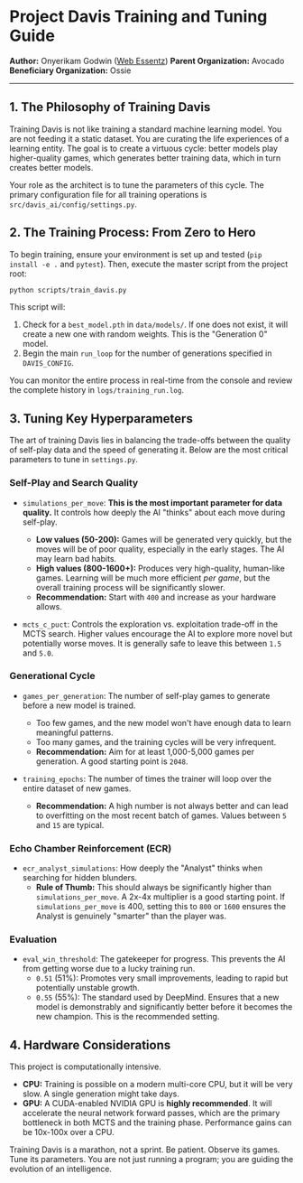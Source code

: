 # Project Davis Training and Tuning Guide

**Author:** Onyerikam Godwin ([Web Essentz](https://github.com/WebEssentz))
**Parent Organization:** Avocado
**Beneficiary Organization:** Ossie

---

## 1. The Philosophy of Training Davis

Training Davis is not like training a standard machine learning model. You are not feeding it a static dataset. You are curating the life experiences of a learning entity. The goal is to create a virtuous cycle: better models play higher-quality games, which generates better training data, which in turn creates better models.

Your role as the architect is to tune the parameters of this cycle. The primary configuration file for all training operations is `src/davis_ai/config/settings.py`.

## 2. The Training Process: From Zero to Hero

To begin training, ensure your environment is set up and tested (`pip install -e .` and `pytest`). Then, execute the master script from the project root:

```bash
python scripts/train_davis.py
```

This script will:
1.  Check for a `best_model.pth` in `data/models/`. If one does not exist, it will create a new one with random weights. This is the "Generation 0" model.
2.  Begin the main `run_loop` for the number of generations specified in `DAVIS_CONFIG`.

You can monitor the entire process in real-time from the console and review the complete history in `logs/training_run.log`.

## 3. Tuning Key Hyperparameters

The art of training Davis lies in balancing the trade-offs between the quality of self-play data and the speed of generating it. Below are the most critical parameters to tune in `settings.py`.

### Self-Play and Search Quality

*   `simulations_per_move`: **This is the most important parameter for data quality.** It controls how deeply the AI "thinks" about each move during self-play.
    *   **Low values (50-200):** Games will be generated very quickly, but the moves will be of poor quality, especially in the early stages. The AI may learn bad habits.
    *   **High values (800-1600+):** Produces very high-quality, human-like games. Learning will be much more efficient *per game*, but the overall training process will be significantly slower.
    *   **Recommendation:** Start with `400` and increase as your hardware allows.

*   `mcts_c_puct`: Controls the exploration vs. exploitation trade-off in the MCTS search. Higher values encourage the AI to explore more novel but potentially worse moves. It is generally safe to leave this between `1.5` and `5.0`.

### Generational Cycle

*   `games_per_generation`: The number of self-play games to generate before a new model is trained.
    *   Too few games, and the new model won't have enough data to learn meaningful patterns.
    *   Too many games, and the training cycles will be very infrequent.
    *   **Recommendation:** Aim for at least 1,000-5,000 games per generation. A good starting point is `2048`.

*   `training_epochs`: The number of times the trainer will loop over the entire dataset of new games.
    *   **Recommendation:** A high number is not always better and can lead to overfitting on the most recent batch of games. Values between `5` and `15` are typical.

### Echo Chamber Reinforcement (ECR)

*   `ecr_analyst_simulations`: How deeply the "Analyst" thinks when searching for hidden blunders.
    *   **Rule of Thumb:** This should always be significantly higher than `simulations_per_move`. A 2x-4x multiplier is a good starting point. If `simulations_per_move` is 400, setting this to `800` or `1600` ensures the Analyst is genuinely "smarter" than the player was.

### Evaluation

*   `eval_win_threshold`: The gatekeeper for progress. This prevents the AI from getting worse due to a lucky training run.
    *   `0.51` (51%): Promotes very small improvements, leading to rapid but potentially unstable growth.
    *   `0.55` (55%): The standard used by DeepMind. Ensures that a new model is demonstrably and significantly better before it becomes the new champion. This is the recommended setting.

## 4. Hardware Considerations

This project is computationally intensive.
*   **CPU:** Training is possible on a modern multi-core CPU, but it will be very slow. A single generation might take days.
*   **GPU:** A CUDA-enabled NVIDIA GPU is **highly recommended**. It will accelerate the neural network forward passes, which are the primary bottleneck in both MCTS and the training phase. Performance gains can be 10x-100x over a CPU.

Training Davis is a marathon, not a sprint. Be patient. Observe its games. Tune its parameters. You are not just running a program; you are guiding the evolution of an intelligence.